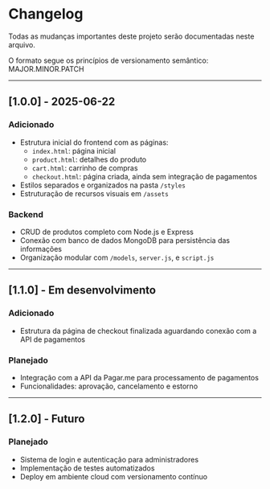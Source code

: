 # Changelog

Todas as mudanças importantes deste projeto serão documentadas neste arquivo.

O formato segue os princípios de versionamento semântico: MAJOR.MINOR.PATCH

---

## [1.0.0] - 2025-06-22

### Adicionado
- Estrutura inicial do frontend com as páginas:
  - `index.html`: página inicial
  - `product.html`: detalhes do produto
  - `cart.html`: carrinho de compras
  - `checkout.html`: página criada, ainda sem integração de pagamentos
- Estilos separados e organizados na pasta `/styles`
- Estruturação de recursos visuais em `/assets`

### Backend
- CRUD de produtos completo com Node.js e Express
- Conexão com banco de dados MongoDB para persistência das informações
- Organização modular com `/models`, `server.js`, e `script.js`

---

## [1.1.0] - Em desenvolvimento

### Adicionado
- Estrutura da página de checkout finalizada aguardando conexão com a API de pagamentos

### Planejado
- Integração com a API da Pagar.me para processamento de pagamentos
- Funcionalidades: aprovação, cancelamento e estorno

---

## [1.2.0] - Futuro

### Planejado
- Sistema de login e autenticação para administradores
- Implementação de testes automatizados
- Deploy em ambiente cloud com versionamento contínuo
